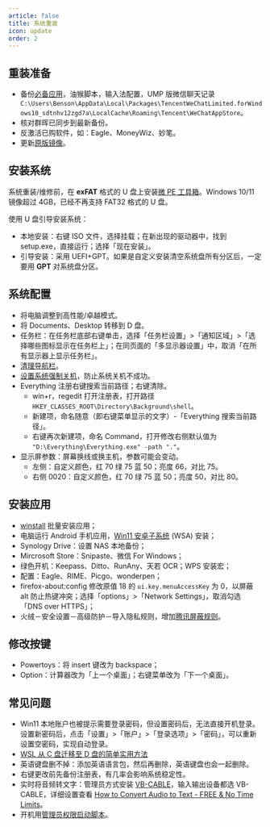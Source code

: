 ```yaml
---
article: false
title: 系统重装
icon: update
order: 2
---
```


## 重装准备

- 备份[必备应用](https://newzone.top/apps/Applist.html)，油猴脚本，输入法配置，UMP 版微信聊天记录 `C:\Users\Benson\AppData\Local\Packages\TencentWeChatLimited.forWindows10_sdtnhv12zgd7a\LocalCache\Roaming\Tencent\WeChatAppStore`。
- 核对群晖已同步到最新备份。
- 反激活已购软件，如：Eagle、MoneyWiz、妙笔。
- 更新[原版镜像](https://www.microsoft.com/zh-cn/software-download/windows11)。

## 安装系统

系统重装/维修前，在 **exFAT** 格式的 U 盘上安装[微 PE 工具箱](https://www.wepe.com.cn/)。Windows 10/11 镜像超过 4GB，已经不再支持 FAT32 格式的 U 盘。

使用 U 盘引导安装系统：

- 本地安装：右键 ISO 文件，选择挂载；在新出现的驱动器中，找到 setup.exe，直接运行；选择「现在安装」。
- 引导安装：采用 UEFI+GPT。如果是自定义安装清空系统盘所有分区后，一定要用 **GPT** 对系统盘分区。

## 系统配置

- 将电脑调整到高性能/卓越模式。
- 将 Documents、Desktop 转移到 D 盘。
- 任务栏：在任务栏底部右键单击，选择「任务栏设置」>「通知区域」>「选择哪些图标显示在任务栏上」；在同页面的「多显示器设置」中，取消「在所有显示器上显示任务栏」。
- [清理导航栏](https://zhuanlan.zhihu.com/p/25942015)。
- [设置系统强制关机](https://newzone.top/posts/2017-09-02-forced_shutdown.html)，防止系统关机不成功。
- Everything 注册右键搜索当前路径；右键清除。
  - win+r，regedit 打开注册表，打开路径 `HKEY_CLASSES_ROOT\Directory\Background\shell`。
  - 新建项，命名随意（即右键菜单显示的文字）-「Everything 搜索当前路径」。
  - 右键再次新建项，命名 Command，打开修改右侧默认值为 `"D:\Everything\Everything.exe" -path "."`。
- 显示屏参数：屏幕换线或换主机，参数可能会变动。
  - 左侧：自定义颜色，红 70 绿 75 蓝 50；亮度 66，对比 75。
  - 右侧 0020：自定义颜色，红 70 绿 75 蓝 50；亮度 50，对比 80。

## 安装应用

- [winstall](https://newzone.top/posts/2022-03-21-winget_the_strongest_software_manager_for_windows.html) 批量安装应用；
- 电脑运行 Android 手机应用，[Win11 安卓子系统](https://www.iplaysoft.com/win11-wsa.html) (WSA) 安装；
- Synology Drive：设置 NAS 本地备份；
- Mircrosoft Store：Snipaste、微信 For Windows；
- 绿色开机：Keepass、Ditto、RunAny、天若 OCR；WPS 安装宏；
- 配置：Eagle、RIME、Picgo、wonderpen；
- firefox-about:config 修改原值 18 的 `ui.key.menuAccessKey` 为 0，以屏蔽 alt 防止热键冲突；选择「options」>「Network Settings」，取消勾选「DNS over HTTPS」；
- 火绒－安全设置－高级防护－导入隐私规则，增加[腾讯屏蔽规则](https://github.com/tutugreen/Huorong-Rules/tree/main/Tencent)。

## 修改按键

- Powertoys：将 insert 键改为 backspace；
- Option：计算器改为「上一个桌面」；右键菜单改为「下一个桌面」。

## 常见问题

- Win11 本地账户也被提示需要登录密码，但设置密码后，无法直接开机登录。设置新密码后，点击「设置」>「账户」>「登录选项」>「密码」，可以重新设置空密码，实现自动登录。
- [WSL 从 C 盘迁移至 D 盘的简单实用方法](https://dandelioncloud.cn/article/details/1569126817577791489)
- 英语键盘删不掉：添加英语语言包，然后再删除，英语键盘也会一起删除。
- 右键更改前先备份注册表，有几率会影响系统稳定性。
- 实时将音频转文字：管理员方式安装 [VB-CABLE](https://vb-audio.com/Cable/)，输入输出设备都选 VB-CABLE，详细设置查看 [How to Convert Audio to Text - FREE & No Time Limits](https://www.youtube.com/watch?v=1DsrniDGOJQ)。
- 开机用[管理员权限启动脚本](../code/AutoHotkey.html#管理员权限运行脚本)。
